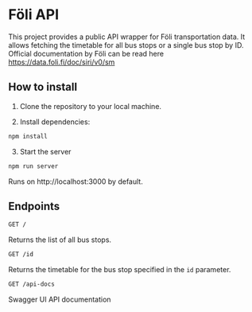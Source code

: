 # Föli API

This project provides a public API wrapper for Föli transportation data. It allows fetching the timetable for all bus stops or a single bus stop by ID. Official documentation by Föli can be read here https://data.foli.fi/doc/siri/v0/sm

## How to install

1. Clone the repository to your local machine.

2. Install dependencies:
```bash
npm install
```

3. Start the server
```bash
npm run server
```
Runs on http://localhost:3000 by default.

## Endpoints
```bash
GET /
```
Returns the list of all bus stops.
```bash
GET /id
```
Returns the timetable for the bus stop specified in the ``id`` parameter.
```bash
GET /api-docs
```
Swagger UI API documentation
